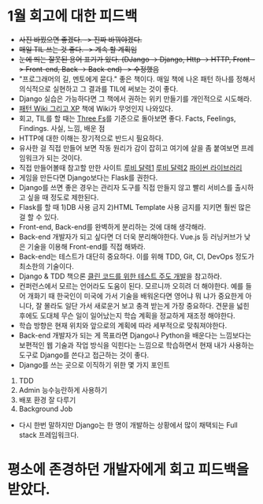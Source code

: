 # 1월 회고에 대한 피드백

- ~~사진 바꿨으면 좋겠다. -> 진짜 바꿔야겠다.~~
- ~~매일 TIL 쓰는 것 좋다. -> 계속 할 계획임~~
- ~~눈에 띄는 잘못된 용어 표기가 있다. (DJango -> Django, Http -> HTTP, Front -> Front-end, Back -> Back-end) -> 수정했음~~
- "프로그래머의 길, 멘토에게 묻다." 좋은 책이다. 매일 책에 나온 패턴 하나를 정해서 의식적으로 실현하고 그 결과를 TIL에 써보는 것이 좋다.
- Django 실습은 가능하다면 그 책에서 권하는 위키 만들기를 개인적으로 시도해라.
- [패턴 Wiki 그리고 XP](https://www.aladin.co.kr/shop/wproduct.aspx?ItemId=6384027) 책에 Wiki가 무엇인지 나와있다.
- 회고, TIL를 할 때는 [Three Fs](http://no-smok.net/nsmk/ThreeFs)를 기준으로 돌아보면 좋다. Facts, Feelings, Findings. 사실, 느낌, 배운 점
- HTTP에 대한 이해는 장기적으로 반드시 필요하다.
- 유사한 걸 직접 만들어 보면 작동 원리가 감이 잡히고 여기에 살을 좀 붙여보면 프레임워크가 되는 것이다.
- 직접 만들어볼때 참고할 만한 사이트 [루비 달력1](https://github.com/ahastudio/til/blob/master/ruby/20161201-edsl.md)
[루비 달력2](https://github.com/ahastudio/til/blob/master/ruby/20161207-metaprogramming.md) [파이썬 라이브러리](https://docs.python.org/3/library/http.server.html)
- 게임을 만든다면 Django보다는 Flask를 권한다.
- Django를 쓰면 좋은 경우는 관리자 도구를 직접 만들지 않고 빨리 서비스를 출시하고 싶을 때 정도로 제한된다.
- Flask를 할 때 1)DB 사용 금지 2)HTML Template 사용 금지를 지키면 훨씬 많은 걸 할 수 있다.
- Front-end, Back-end를 완벽하게 분리하는 것에 대해 생각해라.
- Back-end 개발자가 되고 싶다면 더 더욱 분리해야한다. Vue.js 등 러닝커브가 낮은 기술을 이용해 Front-end를 직접 해봐라.
- Back-end는 테스트가 대단히 중요하다. 이를 위해 TDD, Git, CI, DevOps 정도가 최소한의 기술이다.
- Django & TDD 책으론 [클린 코드를 위한 테스트 주도 개발](https://www.aladin.co.kr/shop/wproduct.aspx?ItemId=53809818)을 참고하라.
- 컨퍼런스에서 모르는 언어라도 도움이 된다. 모르니까 오히려 더 해야한다. 예를 들어 개화기 때 한국인이 미국에 가서 기술을 배워온다면 영어냐 뭐
냐가 중요한게 아니다, 잘 몰라도 일단 가서 새로운거 보고 충격 받는게 가장 중요하다. 견문을 넓힌 후에도 도대체 무슨 일이 일어났는지 학습 계획을
정교하게 재조정 해야한다.
- 학습 방향은 현재 위치와 앞으로의 계획에 따라 세부적으로 맞춰져야한다.
- Back-end 개발자가 되는 게 목표라면 Django나 Python을 배운다는 느낌보다는 보편적인 웹 기술과 작업 방식을 익힌다는 느낌으로 학습하면서 현재
내가 사용하는 도구로 Django를 쓴다고 접근하는 것이 좋다.
- Django를 쓰는 곳으로 이직하기 위한 몇 가지 포인트
1) TDD
2) Admin 능수능란하게 사용하기
3) 배포 환경 잘 다루기
4) Background Job
- 다시 한번 말하지만 Django는 한 명이 개발하는 상황에서 많이 채택되는 Full stack 프레임워크다.

# 평소에 존경하던 개발자에게 회고 피드백을 받았다.